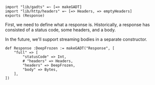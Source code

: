 ```
import "lib/gadts" =~ [=> makeGADT]
import "lib/http/headers" =~ [=> Headers, => emptyHeaders]
exports (Response)
```

First, we need to define what a response is. Historically, a response has
consisted of a status code, some headers, and a body.

In the future, we'll support streaming bodies in a separate constructor.

```
def Response :DeepFrozen := makeGADT("Response", [
    "full" => [
        "statusCode" => Int,
        # "headers" => Headers,
        "headers" => DeepFrozen,
        "body" => Bytes,
    ],
])
```

